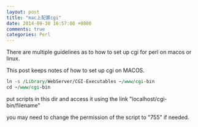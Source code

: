 ```yaml
---
layout: post
title: "mac上配置cgi"
date: 2014-09-30 16:57:08 +0800
comments: true
categories: Perl
---
```

There are multiple guidelines as to how to set up cgi for perl on macos or linux. 

This post keeps notes of how to set up cgi on MACOS.

```pl
ln -s /Library/WebServer/CGI-Executables ~/www/cgi-bin
cd ~/www/cgi-bin
```
put scripts in this dir and access it using the link "localhost/cgi-bin/filename" 

you may need to change the permission of the script to "755" if needed.

